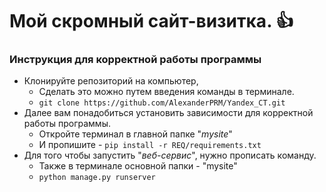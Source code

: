 # Мой скромный сайт-визитка. 👍 


###  Инструкция для корректной работы программы

- Клонируйте репозиторий на компьютер,
  - Сделать это можно путем введения команды в терминале.
  - ```git clone https://github.com/AlexanderPRM/Yandex_CT.git``` 
- Далее вам понадобиться установить зависимости для корректной работы программы.
  - Откройте терминал в главной папке "_mysite_"<br>
  -  И пропишите - ```pip install -r REQ/requirements.txt```<br>
- Для того чтобы запустить "_веб-сервиc_", нужно прописать команду.
  - Также в терминале основной папки - "mysite"
  - ```python manage.py runserver```
  

